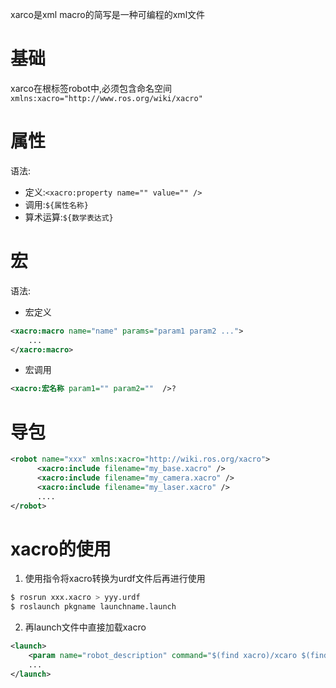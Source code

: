xarco是xml macro的简写是一种可编程的xml文件

# 基础

xarco在根标签robot中,必须包含命名空间`xmlns:xacro="http://www.ros.org/wiki/xacro"`

# 属性

语法:
* 定义:`<xacro:property name="" value="" />`
* 调用:`${属性名称}`
* 算术运算:`${数学表达式}`

# 宏

语法:
* 宏定义

```xml
<xacro:macro name="name" params="param1 param2 ...">
	...
</xacro:macro>
```

* 宏调用

```xml
<xacro:宏名称 param1="" param2=""  />?
```

# 导包

```xml
<robot name="xxx" xmlns:xacro="http://wiki.ros.org/xacro">
      <xacro:include filename="my_base.xacro" />
      <xacro:include filename="my_camera.xacro" />
      <xacro:include filename="my_laser.xacro" />
      ....
</robot>
```

# xacro的使用

1. 使用指令将xacro转换为urdf文件后再进行使用

```bash
$ rosrun xxx.xacro > yyy.urdf
$ roslaunch pkgname launchname.launch
```

2. 再launch文件中直接加载xacro

```xml
<launch>
	<param name="robot_description" command="$(find xacro)/xcaro $(find pkgname)/urdf/xcaro/yoururdf.xcaro" />
	...
</launch>
```


